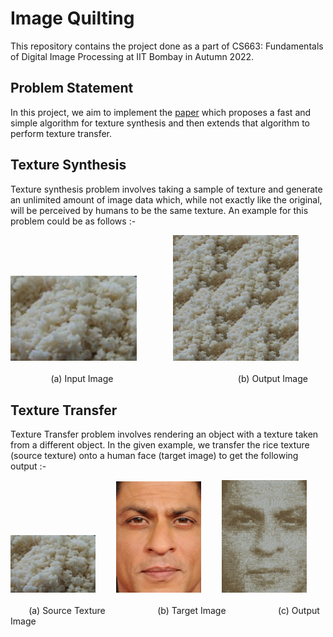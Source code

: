 # Image Quilting

This repository contains the project done as a part of CS663: Fundamentals of Digital Image Processing at IIT Bombay in Autumn 2022. 

## Problem Statement

In this project, we aim to implement the [paper](https://people.eecs.berkeley.edu/~efros/research/quilting/quilting.pdf) which proposes a fast and simple algorithm for texture synthesis and then extends that algorithm to perform texture transfer.

## Texture Synthesis

Texture synthesis problem involves taking a sample of texture and generate an unlimited amount of image data which, while not exactly like the original, will be perceived by humans to be the same texture. An example for this problem could be as follows :-

<p>
  <img width="40%" src="/results/Input/texture13.png">
  <img width="10%">
  <img width="40%" src="/results/Quilting/3/output13.png"> <br> <br>
  <img width="12%"> (a) Input Image <img width="38%"> (b) Output Image
</p>

## Texture Transfer

Texture Transfer problem involves rendering an object with a texture taken from a different object. In the given example, we transfer the rice texture (source texture) onto a human face (target image) to get the following output :-

<p>
  <img width="27%" src="/results/Input/texture13.png">
  <img width="5%">
  <img width="27%" src="/results/Target/srk.jpeg"> 
  <img width="5%">
  <img width="27%" src="/results/Transfer/transfer_output_2.png"> <br> <br>
  <img width="5%"> (a) Source Texture <img width="15%"> (b) Target Image <img width="15%"> (c) Output Image
</p>
